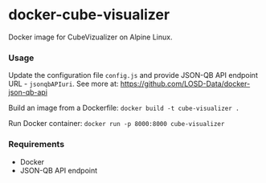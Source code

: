 # docker-cube-visualizer
Docker image for CubeVizualizer on Alpine Linux.

### Usage
Update the configuration file ```config.js``` and provide JSON-QB API endpoint URL - ```jsonqbAPIuri```. See more at: https://github.com/LOSD-Data/docker-json-qb-api

Build an image from a Dockerfile:
```docker build -t cube-visualizer .```

Run Docker container:
```docker run -p 8000:8000 cube-visualizer```

### Requirements
 - Docker 
 - JSON-QB API endpoint